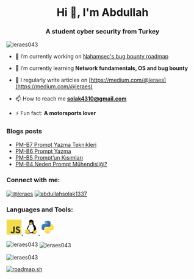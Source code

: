 <h1 align="center">Hi 👋, I'm Abdullah</h1>
<h3 align="center">A student cyber security from Turkey</h3>

<p align="left"> <img src="https://komarev.com/ghpvc/?username=leraes043&label=Profile%20views&color=0e75b6&style=flat" alt="leraes043" /> </p>

- 🔭 I’m currently working on [Nahamsec's bug bounty roadmap](https://github.com/nahamsec/Resources-for-Beginner-Bug-Bounty-Hunters)

- 🌱 I’m currently learning **Network fundamentals, OS and bug bounty**

- 📝 I regularly write articles on [https://medium.com/@leraes](https://medium.com/@leraes)

- 📫 How to reach me **solak4310@gmail.com**

- ⚡ Fun fact: **A motorsports lover**

### Blogs posts
<!-- BLOG-POST-LIST:START -->
- [PM-B7 Prompt Yazma Teknikleri](https://leraes.medium.com/pm-b7-prompt-yazma-teknikleri-4b9e7bc2a9bc?source=rss-720a8837fa9e------2)
- [PM-B6 Prompt Yazma](https://leraes.medium.com/pm-b6-prompt-yazma-1b04cba8de69?source=rss-720a8837fa9e------2)
- [PM-B5 Prompt’un Kısımları](https://leraes.medium.com/pm-b5-promptun-k%C4%B1s%C4%B1mlar%C4%B1-e1064e834581?source=rss-720a8837fa9e------2)
- [PM-B4 Neden Prompt Mühendisliği?](https://leraes.medium.com/pm-b4-neden-prompt-m%C3%BChendisli%C4%9Fi-5fd163a6a3d5?source=rss-720a8837fa9e------2)
<!-- BLOG-POST-LIST:END -->

<h3 align="left">Connect with me:</h3>
<p align="left">
<a href="https://medium.com/@leraes" target="blank"><img align="center" src="https://raw.githubusercontent.com/rahuldkjain/github-profile-readme-generator/master/src/images/icons/Social/medium.svg" alt="@leraes" height="30" width="40" /></a>
<a href="https://www.youtube.com/c/abdullahsolak1337" target="blank"><img align="center" src="https://raw.githubusercontent.com/rahuldkjain/github-profile-readme-generator/master/src/images/icons/Social/youtube.svg" alt="abdullahsolak1337" height="30" width="40" /></a>
</p>

<h3 align="left">Languages and Tools:</h3>
<p align="left"> <a href="https://developer.mozilla.org/en-US/docs/Web/JavaScript" target="_blank" rel="noreferrer"> <img src="https://raw.githubusercontent.com/devicons/devicon/master/icons/javascript/javascript-original.svg" alt="javascript" width="40" height="40"/> </a> <a href="https://www.linux.org/" target="_blank" rel="noreferrer"> <img src="https://raw.githubusercontent.com/devicons/devicon/master/icons/linux/linux-original.svg" alt="linux" width="40" height="40"/> </a> <a href="https://www.python.org" target="_blank" rel="noreferrer"> <img src="https://raw.githubusercontent.com/devicons/devicon/master/icons/python/python-original.svg" alt="python" width="40" height="40"/> </a> </p>

<p><img align="left" src="https://github-readme-stats.vercel.app/api/top-langs?username=leraes043&show_icons=true&locale=en&layout=compact" alt="leraes043" /></p>

<p>&nbsp;<img align="center" src="https://github-readme-stats.vercel.app/api?username=leraes043&show_icons=true&locale=en" alt="leraes043" /></p>

<p><img align="center" src="https://github-readme-streak-stats.herokuapp.com/?user=leraes043&" alt="leraes043" /></p>

[![roadmap.sh](https://api.roadmap.sh/v1-badge/wide/64e76e01b128dce3cb7014d4?variant=dark&roadmaps=computer-science%2Cprompt-engineering)](https://roadmap.sh)
